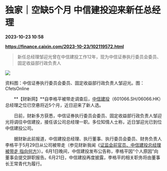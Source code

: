 # 独家｜空缺5个月 中信建投迎来新任总经理

**2023-10-23 10:58**

**https://finance.caixin.com/2023-10-23/102119572.html**

> 新任总经理邹迎光曾在中信建投工作12年，现为中信证券执行委员会委员、固定收益部行政负责人

  

![](https://img.caixin.com/2023-10-23/169805770412357_840_560.jpg)

资料图：中信证券执行委员会委员、固定收益部行政负责人邹迎光。图：CfetsOnline

  

　　**【财新网】**自李格平被带走调查后，[中信建投](https://s.ccxe.com.cn/entities/companies/200002293)（601066.SH/06066.HK）总经理之位已空悬将近5个月，近日迎来了新人选。

　　日前，财新多方获悉，中信证券执行委员会委员、固定收益部行政负责人邹迎光将调往中信建投，接任该公司总经理一职。多位知情人士称，近日邹迎光已到位中信建投公司。

　　据财新此前报道，中信建投总经理、执行董事、执行委员会委员、财务负责人李格平于5月29日从公司被带走（参见财新我闻《[证监会前官员、中信建投总经理被带走 指向何方](https://wenews.caixin.com/2023-06-01/102092702.html)》）。6月1日晚间，中信建投发布公告称，李格平因“个人原因”向董事会提交辞职报告。6月21日，中信建投再度披露，李格平的相关职务将由董事长王常青代为履行。